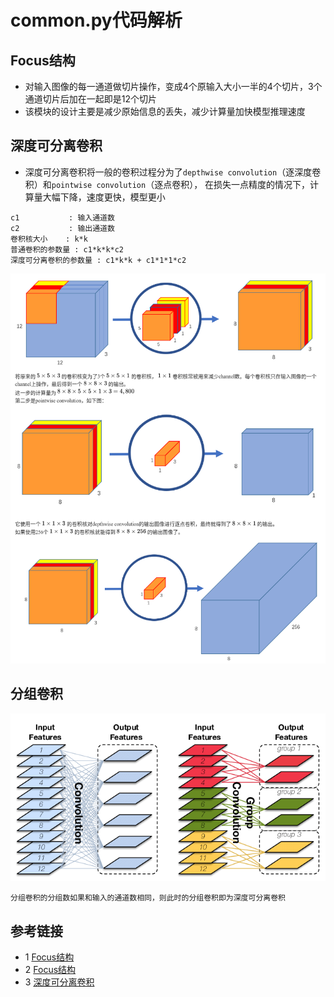 # common.py代码解析
## Focus结构
* 对输入图像的每一通道做切片操作，变成4个原输入大小一半的4个切片，3个通道切片后加在一起即是12个切片
* 该模块的设计主要是减少原始信息的丢失，减少计算量加快模型推理速度

## 深度可分离卷积
* 深度可分离卷积将一般的卷积过程分为了`depthwise convolution`（逐深度卷积）和`pointwise convolution`（逐点卷积），
  在损失一点精度的情况下，计算量大幅下降，速度更快，模型更小
```text
c1           : 输入通道数
c2           : 输出通道数
卷积核大小    : k*k
普通卷积的参数量 : c1*k*k*c2
深度可分离卷积的参数量 : c1*k*k + c1*1*1*c2
```
![](../docs/images/base_tutorial/depthwise_separable_convolution.png)
  
  
## 分组卷积
![](../docs/images/base_tutorial/groupconv.png)
```text
分组卷积的分组数如果和输入的通道数相同，则此时的分组卷积即为深度可分离卷积
```
## 参考链接
* 1 [Focus结构](https://zhuanlan.zhihu.com/p/172121380)
* 2 [Focus结构](https://mp.weixin.qq.com/s/yO13BjSNG1cEDAxqR-SkHw)
* 3 [深度可分离卷积](https://www.cnblogs.com/sddai/p/14549475.html)
